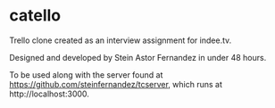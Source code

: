 # catello
Trello clone created as an interview assignment for indee.tv. 

Designed and developed by Stein Astor Fernandez in under 48 hours. 

To be used along with the server found at https://github.com/steinfernandez/tcserver, which runs at http://localhost:3000.
